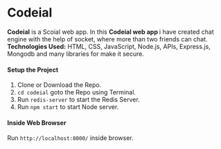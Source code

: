 # Codeial
<b>Codeial</b> is a Scoial web app. In this <b>Codeial web app </b> i have created chat engine with the help of socket, where more than two friends can chat.<br>
**Technologies Used:** HTML, CSS, JavaScript, Node.js, APIs, Express.js, Mongodb and many libraries for make it secure.<br>
#### Setup the Project
1. Clone or Download the Repo.
2. `cd codeial` goto the Repo using Terminal.
3. Run `redis-server` to start the Redis Server.
4. Run `npm start` to start Node server.
#### Inside Web Browser
 Run `http://localhost:8000/` inside browser.
